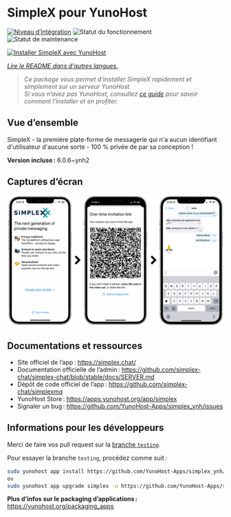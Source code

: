 <!--
Nota bene : ce README est automatiquement généré par <https://github.com/YunoHost/apps/tree/master/tools/readme_generator>
Il NE doit PAS être modifié à la main.
-->

# SimpleX pour YunoHost

[![Niveau d’intégration](https://dash.yunohost.org/integration/simplex.svg)](https://ci-apps.yunohost.org/ci/apps/simplex/) ![Statut du fonctionnement](https://ci-apps.yunohost.org/ci/badges/simplex.status.svg) ![Statut de maintenance](https://ci-apps.yunohost.org/ci/badges/simplex.maintain.svg)

[![Installer SimpleX avec YunoHost](https://install-app.yunohost.org/install-with-yunohost.svg)](https://install-app.yunohost.org/?app=simplex)

*[Lire le README dans d'autres langues.](./ALL_README.md)*

> *Ce package vous permet d’installer SimpleX rapidement et simplement sur un serveur YunoHost.*  
> *Si vous n’avez pas YunoHost, consultez [ce guide](https://yunohost.org/install) pour savoir comment l’installer et en profiter.*

## Vue d’ensemble

SimpleX - la première plate-forme de messagerie qui n'a aucun identifiant d'utilisateur d'aucune sorte - 100 % privée de par sa conception !

**Version incluse :** 6.0.6~ynh2

## Captures d’écran

![Capture d’écran de SimpleX](./doc/screenshots/conversation.png)

## Documentations et ressources

- Site officiel de l’app : <https://simplex.chat/>
- Documentation officielle de l’admin : <https://github.com/simplex-chat/simplex-chat/blob/stable/docs/SERVER.md>
- Dépôt de code officiel de l’app : <https://github.com/simplex-chat/simplexmq>
- YunoHost Store : <https://apps.yunohost.org/app/simplex>
- Signaler un bug : <https://github.com/YunoHost-Apps/simplex_ynh/issues>

## Informations pour les développeurs

Merci de faire vos pull request sur la [branche `testing`](https://github.com/YunoHost-Apps/simplex_ynh/tree/testing).

Pour essayer la branche `testing`, procédez comme suit :

```bash
sudo yunohost app install https://github.com/YunoHost-Apps/simplex_ynh/tree/testing --debug
ou
sudo yunohost app upgrade simplex -u https://github.com/YunoHost-Apps/simplex_ynh/tree/testing --debug
```

**Plus d’infos sur le packaging d’applications :** <https://yunohost.org/packaging_apps>
